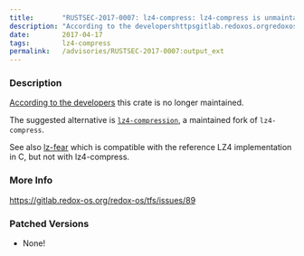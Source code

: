 ```yaml
---
title:       "RUSTSEC-2017-0007: lz4-compress: lz4-compress is unmaintained"
description: "According to the developershttpsgitlab.redoxos.orgredoxostfsissues89 this crate is no longer maintained. The suggested alternative is lz4compressionhttpscrates.iocrateslz4compression, a maintained fork of lz4compress. See also lzfearhttpscrates.iocrateslzfear which is compatible with the reference LZ4 implementation in C, but not with lz4compress."
date:        2017-04-17
tags:        lz4-compress
permalink:   /advisories/RUSTSEC-2017-0007:output_ext
---
```


### Description

[According to the developers](https://gitlab.redox-os.org/redox-os/tfs/issues/89) this crate is no longer maintained.

The suggested alternative is [`lz4-compression`](https://crates.io/crates/lz4-compression), a maintained fork of `lz4-compress`.

See also [lz-fear](https://crates.io/crates/lz-fear) which is compatible with the reference LZ4 implementation in C, but not with lz4-compress.

### More Info

<https://gitlab.redox-os.org/redox-os/tfs/issues/89>

### Patched Versions

- None!

